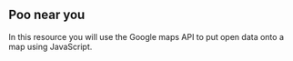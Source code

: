 ## Poo near you

In this resource you will use the Google maps API to put open data onto a map using JavaScript.


